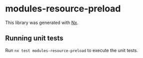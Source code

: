 # modules-resource-preload

This library was generated with [Nx](https://nx.dev).

## Running unit tests

Run `nx test modules-resource-preload` to execute the unit tests.
